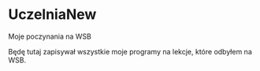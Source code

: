 # UczelniaNew

Moje poczynania na WSB

Będę tutaj zapisywał wszystkie moje programy na lekcje, które odbyłem na WSB.
